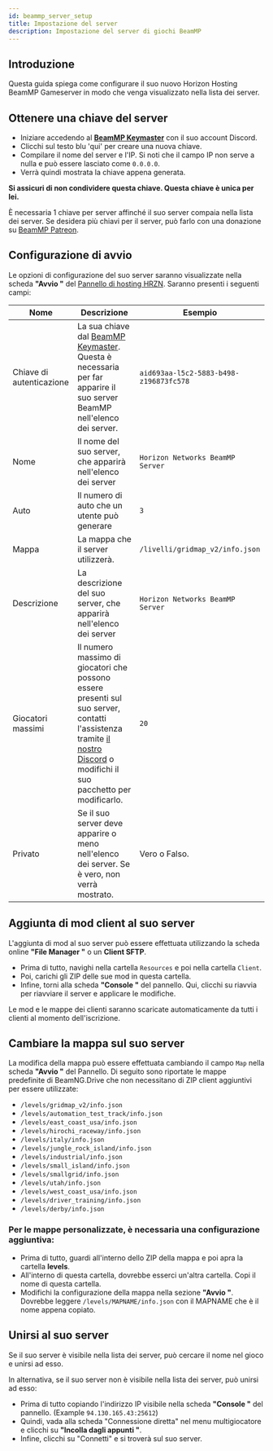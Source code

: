 ```yaml
---
id: beammp_server_setup
title: Impostazione del server
description: Impostazione del server di giochi BeamMP
---
```


## Introduzione
Questa guida spiega come configurare il suo nuovo Horizon Hosting BeamMP Gameserver in modo che venga visualizzato nella lista dei server.

## Ottenere una chiave del server
* Iniziare accedendo al **[BeamMP Keymaster](https://beammp.com/k/keys)** con il suo account Discord.
* Clicchi sul testo blu 'qui' per creare una nuova chiave.
* Compilare il nome del server e l'IP. Si noti che il campo IP non serve a nulla e può essere lasciato come `0.0.0.0`.
* Verrà quindi mostrata la chiave appena generata.

**Si assicuri di non condividere questa chiave. Questa chiave è unica per lei.**

È necessaria 1 chiave per server affinché il suo server compaia nella lista dei server. Se desidera più chiavi per il server, può farlo con una donazione su [BeamMP Patreon](https://patreon.com/BeamMP).

## Configurazione di avvio
Le opzioni di configurazione del suo server saranno visualizzate nella scheda **"Avvio "** del [Pannello di hosting HRZN](https://hrzn.link/panel). Saranno presenti i seguenti campi:

|Nome | Descrizione | Esempio |
|-----|-------------|---------|
| Chiave di autenticazione | La sua chiave dal [BeamMP Keymaster](https://beammp.com/k/keys). Questa è necessaria per far apparire il suo server BeamMP nell'elenco dei server. | `aid693aa-l5c2-5883-b498-z196873fc578` |
| Nome | Il nome del suo server, che apparirà nell'elenco dei server | `Horizon Networks BeamMP Server` |
| Auto | Il numero di auto che un utente può generare | `3` |
| Mappa | La mappa che il server utilizzerà. | `/livelli/gridmap_v2/info.json`
| Descrizione | La descrizione del suo server, che apparirà nell'elenco dei server | `Horizon Networks BeamMP Server` |
| Giocatori massimi | Il numero massimo di giocatori che possono essere presenti sul suo server, contatti l'assistenza tramite [il nostro Discord](https://hrzn.link/discord) o modifichi il suo pacchetto per modificarlo. | `20` |
| Privato | Se il suo server deve apparire o meno nell'elenco dei server. Se è vero, non verrà mostrato. | Vero o Falso.

## Aggiunta di mod client al suo server
L'aggiunta di mod al suo server può essere effettuata utilizzando la scheda online **"File Manager "** o un **Client SFTP**.  
* Prima di tutto, navighi nella cartella `Resources` e poi nella cartella `Client`.
* Poi, carichi gli ZIP delle sue mod in questa cartella.
* Infine, torni alla scheda **"Console "** del pannello. Qui, clicchi su riavvia per riavviare il server e applicare le modifiche.

Le mod e le mappe dei clienti saranno scaricate automaticamente da tutti i clienti al momento dell'iscrizione.

## Cambiare la mappa sul suo server
La modifica della mappa può essere effettuata cambiando il campo `Map` nella scheda **"Avvio "** del Pannello. Di seguito sono riportate le mappe predefinite di BeamNG.Drive che non necessitano di ZIP client aggiuntivi per essere utilizzate:
* `/levels/gridmap_v2/info.json`
* `/levels/automation_test_track/info.json`
* `/levels/east_coast_usa/info.json`
* `/levels/hirochi_raceway/info.json`
* `/levels/italy/info.json`
* `/levels/jungle_rock_island/info.json`
* `/levels/industrial/info.json`
* `/levels/small_island/info.json`
* `/levels/smallgrid/info.json`
* `/levels/utah/info.json`
* `/levels/west_coast_usa/info.json`
* `/levels/driver_training/info.json`
* `/levels/derby/info.json`

### Per le mappe personalizzate, è necessaria una configurazione aggiuntiva:
* Prima di tutto, guardi all'interno dello ZIP della mappa e poi apra la cartella **levels**.
* All'interno di questa cartella, dovrebbe esserci un'altra cartella. Copi il nome di questa cartella.
* Modifichi la configurazione della mappa nella sezione **"Avvio "**. Dovrebbe leggere `/levels/MAPNAME/info.json` con il MAPNAME che è il nome appena copiato.

## Unirsi al suo server

Se il suo server è visibile nella lista dei server, può cercare il nome nel gioco e unirsi ad esso.

In alternativa, se il suo server non è visibile nella lista dei server, può unirsi ad esso:
* Prima di tutto copiando l'indirizzo IP visibile nella scheda **"Console "** del pannello. (Example `94.130.165.43:25612`)
* Quindi, vada alla scheda "Connessione diretta" nel menu multigiocatore e clicchi su **"Incolla dagli appunti "**.
* Infine, clicchi su "Connetti" e si troverà sul suo server.